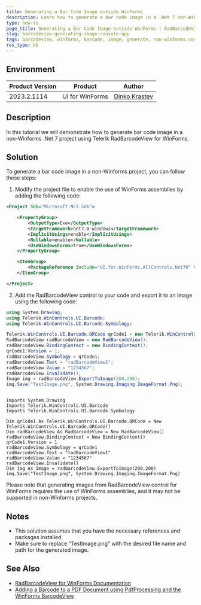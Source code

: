 ```yaml
---
title: Generating a Bar Code Image outside WinForms
description: Learn how to generate a bar code image in a .Net 7 non-Winforms project using RadBarcodeView for WinForms.
type: how-to
page_title: Generating a Bar Code Image outside WinForms | RadBarcodeView for WinForms | Telerik
slug: barcodeview-generating-image-console-app
tags: barcodeview, winforms, barcode, image, generate, non-winforms,consoleapplication
res_type: kb
---
```


## Environment
 
|Product Version|Product|Author|
|----|----|----|
|2023.2.1114|UI for WinForms|[Dinko Krastev](https://www.telerik.com/blogs/author/dinko-krastev)|

## Description

In this tutorial we will demonstrate how to generate bar code image in a non-Winforms .Net 7 project using Telerik RadBarcodeView for WinForms.

## Solution

To generate a bar code image in a non-Winforms project, you can follow these steps:

1. Modify the project file to enable the use of WinForms assemblies by adding the following code:

```xml
<Project Sdk="Microsoft.NET.Sdk">

	<PropertyGroup>
		<OutputType>Exe</OutputType>
		<TargetFramework>net7.0-windows</TargetFramework>
		<ImplicitUsings>enable</ImplicitUsings>
		<Nullable>enable</Nullable>
		<UseWindowsForms>true</UseWindowsForms>
	</PropertyGroup>

	<ItemGroup>
		<PackageReference Include="UI.for.WinForms.AllControls.Net70" Version="2023.3.1114" />
	</ItemGroup>

</Project>
```

2. Add the RadBarcodeView control to your code and export it to an image using the following code:

````C#
using System.Drawing;
using Telerik.WinControls.UI.Barcode;
using Telerik.WinControls.UI.Barcode.Symbology;

Telerik.WinControls.UI.Barcode.QRCode qrCode1 = new Telerik.WinControls.UI.Barcode.QRCode();
RadBarcodeView radBarcodeView = new RadBarcodeView();
radBarcodeView.BindingContext = new BindingContext();
qrCode1.Version = 1;
radBarcodeView.Symbology = qrCode1;
radBarcodeView.Text = "radBarcodeView1";
radBarcodeView.Value = "1234567";
radBarcodeView.Invalidate();
Image img = radBarcodeView.ExportToImage(200,200);
img.Save("TestImage.png", System.Drawing.Imaging.ImageFormat.Png);

````
````VB.NET

Imports System.Drawing
Imports Telerik.WinControls.UI.Barcode
Imports Telerik.WinControls.UI.Barcode.Symbology

Dim qrCode1 As Telerik.WinControls.UI.Barcode.QRCode = New Telerik.WinControls.UI.Barcode.QRCode()
Dim radBarcodeView As RadBarcodeView = New RadBarcodeView()
radBarcodeView.BindingContext = New BindingContext()
qrCode1.Version = 1
radBarcodeView.Symbology = qrCode1
radBarcodeView.Text = "radBarcodeView1"
radBarcodeView.Value = "1234567"
radBarcodeView.Invalidate()
Dim img As Image = radBarcodeView.ExportToImage(200,200)
img.Save("TestImage.png", System.Drawing.Imaging.ImageFormat.Png)

````


Please note that generating images from RadBarcodeView control for WinForms requires the use of WinForms assemblies, and it may not be supported in non-Winforms projects.

## Notes
- This solution assumes that you have the necessary references and packages installed.
- Make sure to replace "TestImage.png" with the desired file name and path for the generated image.

## See Also
- [RadBarcodeView for WinForms Documentation](https://docs.telerik.com/devtools/winforms/controls/barcode/barcodeview)
- [Adding a Barcode to a PDF Document using PdfProcessing and the WinForms BarcodeView](https://docs.telerik.com/devtools/document-processing/knowledge-base/add-barcode-to-pdf-telerik)
